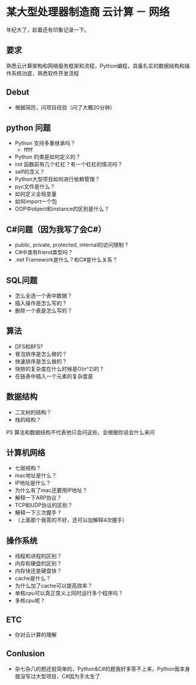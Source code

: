 # 某大型处理器制造商 云计算 － 网络

年纪大了，趁着还有印象记录一下。

## 要求

熟悉云计算架构和网络服务框架和流程，Python编程，具备扎实的数据结构和操作系统功底，熟悉软件开发流程

## Debut

- 根据简历，问项目经验（问了大概20分钟）

## python 问题

- Python 支持多重继承吗？
  - fffff
- Python 的类是如何定义的？
- init 函数前有几个杠杠？有一个杠杠的情况吗？
- self的含义？
- Python大型项目如何进行依赖管理？
- pyc文件是什么？
- 如何定义全局变量
- 如何import一个包
- OOP中object和instance的区别是什么？

## C#问题（因为我写了会C#）

- public, private, protected, internal的访问限制？
- C#中类有friend类型吗？
- .net Framework是什么？和C#是什么关系？

## SQL问题

- 怎么全选一个表中数据？
- 插入操作是怎么写的？
- 删除一个表是怎么写的？

## 算法

- DFS和BFS?
- 冒泡排序是怎么做的？
- 快速排序是怎么做的？
- 快排的复杂度在什么时候是O(n^2)的？
- 在链表中插入一个元素的复杂度是

## 数据结构

- 二叉树的结构？
- 栈的结构？

PS 算法和数据结构不代表他只会问这些，会根据你说会什么来问

## 计算机网络

- 七层结构？
- mac地址是什么？
- IP地址是什么？
- 为什么有了mac还要用IP地址？
- 解释一下ARP协议？
- TCP和UDP协议的区别？
- 解释一下三次握手？
- （上面那个我答的不好，还可以加解释4次握手）

## 操作系统

- 线程和进程的区别？
- 内存和硬盘的区别？
- 内存快还是硬盘快？
- cache是什么？
- 为什么加了cache可以提高效率？
- 单核cpu可以真正意义上同时运行多个程序吗？
- 多核cpu呢？

## ETC

- 你对云计算的理解

## Conlusion

- 杂七杂八的题还挺简单的，Python&C#的题我好多答不上来，Python我本身就没写过大型项目，C#因为手太生了

